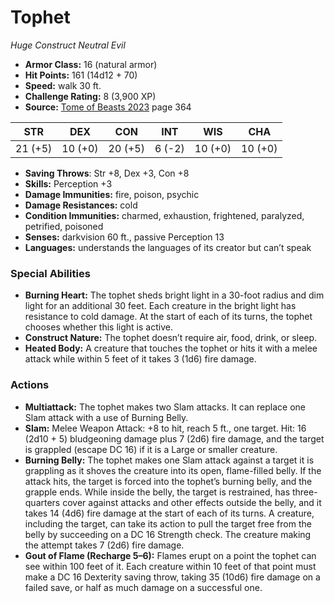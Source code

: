 # Tophet

*Huge* *Construct* *Neutral Evil*

- **Armor Class:** 16 (natural armor)
- **Hit Points:** 161 (14d12 + 70)
- **Speed:** walk 30 ft.
- **Challenge Rating:** 8 (3,900 XP)
- **Source:** [Tome of Beasts 2023](https://koboldpress.com/kpstore/product/tome-of-beasts-1-2023-edition/) page 364

| STR | DEX | CON | INT | WIS | CHA |
| --- | --- | --- | --- | --- | --- |
| 21 (+5) | 10 (+0) | 20 (+5) | 6 (-2) | 10 (+0) | 10 (+0) |

- **Saving Throws**: Str +8, Dex +3, Con +8
- **Skills:** Perception +3
- **Damage Immunities:** fire, poison, psychic
- **Damage Resistances:** cold
- **Condition Immunities:** charmed, exhaustion, frightened, paralyzed, petrified, poisoned
- **Senses:** darkvision 60 ft., passive Perception 13
- **Languages:** understands the languages of its creator but can’t speak

### Special Abilities

- **Burning Heart:** The tophet sheds bright light in a 30-foot radius and dim light for an additional 30 feet. Each creature in the bright light has resistance to cold damage. At the start of each of its turns, the tophet chooses whether this light is active.
- **Construct Nature:** The tophet doesn’t require air, food, drink, or sleep.
- **Heated Body:** A creature that touches the tophet or hits it with a melee attack while within 5 feet of it takes 3 (1d6) fire damage.

### Actions

- **Multiattack:** The tophet makes two Slam attacks. It can replace one Slam attack with a use of Burning Belly.
- **Slam:** Melee Weapon Attack: +8 to hit, reach 5 ft., one target. Hit: 16 (2d10 + 5) bludgeoning damage plus 7 (2d6) fire damage, and the target is grappled (escape DC 16) if it is a Large or smaller creature.
- **Burning Belly:** The tophet makes one Slam attack against a target it is grappling as it shoves the creature into its open, flame-filled belly. If the attack hits, the target is forced into the tophet’s burning belly, and the grapple ends. While inside the belly, the target is restrained, has three-quarters cover against attacks and other effects outside the belly, and it takes 14 (4d6) fire damage at the start of each of its turns. A creature, including the target, can take its action to pull the target free from the belly by succeeding on a DC 16 Strength check. The creature making the attempt takes 7 (2d6) fire damage.
- **Gout of Flame (Recharge 5–6):** Flames erupt on a point the tophet can see within 100 feet of it. Each creature within 10 feet of that point must make a DC 16 Dexterity saving throw, taking 35 (10d6) fire damage on a failed save, or half as much damage on a successful one.
